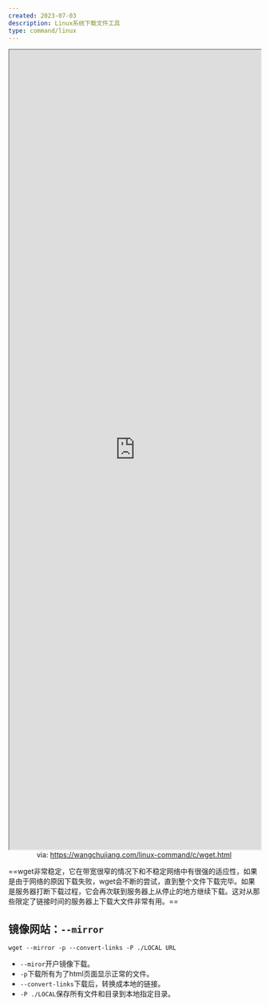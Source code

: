 ```yaml
---
created: 2023-07-03
description: Linux系统下载文件工具
type: command/linux
---
```

<iframe src='https://wangchujiang.com/linux-command/c/wget.html' style='height:40vh;width:100%' class='iframe-radius' allow='fullscreen'></iframe>
<center>via: <a href='https://wangchujiang.com/linux-command/c/wget.html' target='_blank' class='external-link'>https://wangchujiang.com/linux-command/c/wget.html</a></center>

==wget非常稳定，它在带宽很窄的情况下和不稳定网络中有很强的适应性，如果是由于网络的原因下载失败，wget会不断的尝试，直到整个文件下载完毕。如果是服务器打断下载过程，它会再次联到服务器上从停止的地方继续下载。这对从那些限定了链接时间的服务器上下载大文件非常有用。==

## **镜像网站**：`--mirror`

```
wget --mirror -p --convert-links -P ./LOCAL URL
```

- `--miror`开户镜像下载。
- `-p`下载所有为了html页面显示正常的文件。
- `--convert-links`下载后，转换成本地的链接。
- `-P ./LOCAL`保存所有文件和目录到本地指定目录。